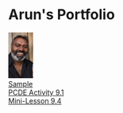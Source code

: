 # Arun's Portfolio
<img src="Me.jpg" width="50">
<br>
<a href ="https://arun-muttu.github.io/GitHubMiniLesson"> Sample <a/>
<br>
<a href ="https://arun-muttu.github.io/PCDE-Activity-9.1/"> PCDE Activity 9.1 <a/>
<br>
<a href ="[https://arun-muttu.github.io/Mini-Lesson-9.4/"> Mini-Lesson 9.4 <a/>
